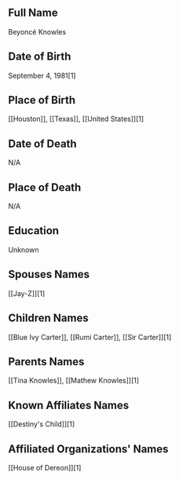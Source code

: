 ## Full Name
Beyoncé Knowles

## Date of Birth
September 4, 1981[1]

## Place of Birth
[[Houston]], [[Texas]], [[United States]][1]

## Date of Death
N/A

## Place of Death
N/A

## Education
Unknown

## Spouses Names
[[Jay-Z]][1]

## Children Names
[[Blue Ivy Carter]], [[Rumi Carter]], [[Sir Carter]][1]

## Parents Names
[[Tina Knowles]], [[Mathew Knowles]][1]

## Known Affiliates Names
[[Destiny's Child]][1]

## Affiliated Organizations' Names
[[House of Dereon]][1]

